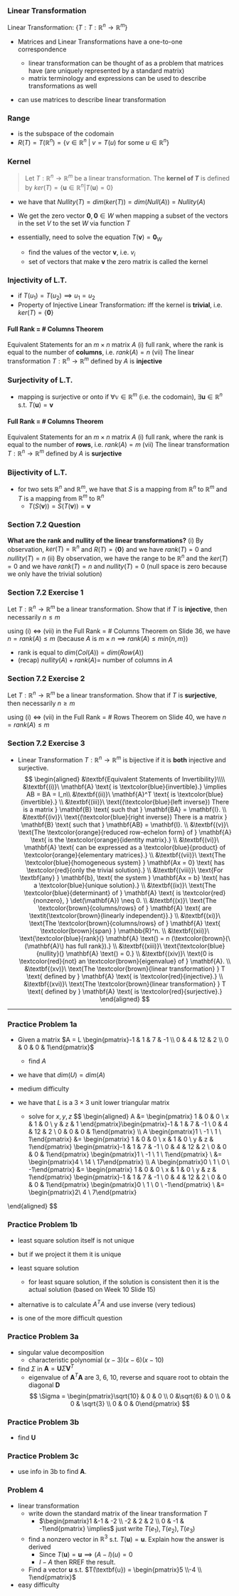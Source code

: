 ### Linear Transformation
Linear Transformation: $\{T: T: \mathbb{R}^n \to \mathbb{R}^m\}$
- Matrices and Linear Transformations have a one-to-one correspondence
	- linear transformation can be thought of as a problem that matrices have (are uniquely represented by a standard matrix)
	- matrix terminology and expressions can be used to describe transformations as well

- can use matrices to describe linear transformation
### Range
- is the subspace of the codomain
- $R(T) = T(\mathbb{R}^n) = \{v \in \mathbb{R}^n \: | \: v = T(u) \text{ for some } u \in \mathbb{R}^n\}$
### Kernel
> Let $T : \mathbb{R}^n \to \mathbb{R}^m$ be a linear transformation. The **kernel of $T$** is defined by $ker(T) = \{\textbf{u} \in \mathbb{R}^n | T(\textbf{u}) = 0\}$
- we have that $Nullity(T) = dim(ker(T)) = dim(Null(A)) = Nullity(A)$

- We get the zero vector $\textbf{0}, \textbf{0} \in W$ when mapping a subset of the vectors in the set $V$ to the set $W$ via function $T$
- essentially, need to solve the equation $T(\textbf{v}) = \textbf{0}_W$
	- find the values of the vector $\textbf{v}$, i.e. $v_i$
	- set of vectors that make $\textbf{v}$ the zero matrix is called the kernel
### Injectivity of L.T.
- if $T(u_1) = T(u_2) \implies u_1 = u_2$
- Property of Injective Linear Transformation: iff the kernel is **trivial**, i.e. $ker(T) = \{\textbf{0}\}$
#### Full Rank = \# Columns Theorem
Equivalent Statements for an $m \times n$ matrix $A$
(i) full rank, where the rank is equal to the number of **columns**, i.e. $rank(A) = n$
(vii) The linear transformation $T : \mathbb{R}^n \to \mathbb{R}^m$ defined by $A$ is **injective**
### Surjectivity of L.T.
- mapping is surjective or onto if $\forall \mathbb{v} \in \mathbb{R}^m$ (i.e. the codomain), $\exists \textbf{u} \in \mathbb{R}^n$ s.t. $T(\textbf{u}) = \textbf{v}$
#### Full Rank = \# Columns Theorem
Equivalent Statements for an $m \times n$ matrix $A$
(i) full rank, where the rank is equal to the number of **rows**, i.e. $rank(A) = m$
(vii) The linear transformation $T : \mathbb{R}^n \to \mathbb{R}^m$ defined by $A$ is **surjective**
### Bijectivity of L.T.
- for two sets $\mathbb{R}^n$ and $\mathbb{R}^m$, we have that $S$ is a mapping from $\mathbb{R}^n$ to $\mathbb{R}^m$ and $T$ is a mapping from $\mathbb{R}^m$ to $\mathbb{R}^n$
	- $T(S(\textbf{v})) = S(T(\textbf{v})) = \textbf{v}$

### Section 7.2 Question
**What are the rank and nullity of the linear transformations?**
(i) By observation, $ker(T) = \mathbb{R}^n$ and $R(T) = \{\textbf{0}\}$ and we have $rank(T) = 0$ and $nullity(T) = n$
(ii) By observation, we have the range to be $\mathbb{R}^n$ and the $ker(T) = 0$ and we have $rank(T) = n$ and $nullity(T) = 0$ (null space is zero because we only have the trivial solution)
### Section 7.2 Exercise 1
Let $T : \mathbb{R}^n \to \mathbb{R}^m$ be a linear transformation. Show that if $T$ is **injective**, then necessarily $n \leq m$

using (i) $\iff$ (vii) in the Full Rank = # Columns Theorem on Slide 36, we have $n = rank(A) \leq m$
(because $A$ is $m \times n \implies rank(A) \leq min\{n, m\}$)

- rank is equal to $dim(Col(A)) = dim(Row(A))$
- (recap) $nullity(A) + rank(A) =$ number of columns in $A$
### Section 7.2 Exercise 2
Let $T : \mathbb{R}^n \to \mathbb{R}^m$ be a linear transformation. Show that if $T$ is **surjective**, then necessarily $n \geq m$

using (i) $\iff$ (vii) in the Full Rank = # Rows Theorem on Slide 40, we have $n = rank(A) \leq m$

### Section 7.2 Exercise 3
- Linear Transformation $T : \mathbb{R}^n \to \mathbb{R}^m$ is bijective if it is **both** injective and surjective.
$$
\begin{aligned}
&\textbf{Equivalent Statements of Invertibility}\\\\
&\textbf{(i)}\ \mathbf{A} \text{ is \textcolor{blue}{invertible}.} \implies AB = BA = I_n\\
&\textbf{(ii)}\ \mathbf{A}^T \text{ is \textcolor{blue}{invertible}.} \\
&\textbf{(iii)}\ \text{(\textcolor{blue}{left inverse}) There is a matrix } \mathbf{B} \text{ such that } \mathbf{BA} = \mathbf{I}. \\
&\textbf{(iv)}\ \text{(\textcolor{blue}{right inverse}) There is a matrix } \mathbf{B} \text{ such that } \mathbf{AB} = \mathbf{I}. \\
&\textbf{(v)}\ \text{The \textcolor{orange}{reduced row-echelon form} of } \mathbf{A} \text{ is the \textcolor{orange}{identity matrix}.} \\
&\textbf{(vi)}\ \mathbf{A} \text{ can be expressed as a \textcolor{blue}{product} of \textcolor{orange}{elementary matrices}.} \\
&\textbf{(vii)}\ \text{The \textcolor{blue}{homogeneous system} } \mathbf{Ax = 0} \text{ has \textcolor{red}{only the trivial solution}.} \\
&\textbf{(viii)}\ \text{For \textbf{any} } \mathbf{b}, \text{ the system } \mathbf{Ax = b} \text{ has a \textcolor{blue}{unique solution}.} \\
&\textbf{(ix)}\ \text{The \textcolor{blue}{determinant} of } \mathbf{A} \text{ is \textcolor{red}{nonzero}, } \det(\mathbf{A}) \neq 0. \\
&\textbf{(x)}\ \text{The \textcolor{brown}{columns/rows} of } \mathbf{A} \text{ are \textit{\textcolor{brown}{linearly independent}}.} \\
&\textbf{(xi)}\ \text{The \textcolor{brown}{columns/rows} of } \mathbf{A} \text{ \textcolor{brown}{span} } \mathbb{R}^n. \\
&\textbf{(xii)}\ \text{\textcolor{blue}{rank}(} \mathbf{A} \text{) = n (\textcolor{brown}{\(\mathbf{A}\) has full rank}).} \\
&\textbf{(xiii)}\ \text{\textcolor{blue}{nullity}(} \mathbf{A} \text{) = 0.} \\
&\textbf{(xiv)}\ \text{0 is \textcolor{red}{not} an \textcolor{brown}{eigenvalue} of } \mathbf{A}. \\
&\textbf{(xv)}\ \text{The \textcolor{brown}{linear transformation} } T \text{ defined by } \mathbf{A} \text{ is \textcolor{red}{injective}.} \\
&\textbf{(xvi)}\ \text{The \textcolor{brown}{linear transformation} } T \text{ defined by } \mathbf{A} \text{ is \textcolor{red}{surjective}.}
\end{aligned}
$$

---
### Practice Problem 1a
- Given a matrix $A = L \begin{pmatrix}-1 & 1 & 7 & -1 \\ 0 & 4 & 12 & 2 \\ 0 & 0 & 0 & 1\end{pmatrix}$
	- find $A$

- we have that $dim(U) = dim(A)$
- medium difficulty

- we have that $L$ is a $3 \times 3$ unit lower triangular matrix
	- solve for $x, y, z$
$$
\begin{aligned}
A &= \begin{pmatrix}
1 & 0 & 0 \\ x & 1 & 0 \\ y & z & 1
\end{pmatrix}\begin{pmatrix}-1 & 1 & 7 & -1 \\ 0 & 4 & 12 & 2 \\ 0 & 0 & 0 & 1\end{pmatrix} \\\\
A \begin{pmatrix}1 \\ -1 \\ 1 \\ 1\end{pmatrix}  &= \begin{pmatrix}
1 & 0 & 0 \\ x & 1 & 0 \\ y & z & 1\end{pmatrix}
\begin{pmatrix}-1 & 1 & 7 & -1 \\ 0 & 4 & 12 & 2 \\ 0 & 0 & 0 & 1\end{pmatrix} \begin{pmatrix}1 \\ -1 \\ 1 \\ 1\end{pmatrix}  \\
&= \begin{pmatrix}4 \\ 14 \\ 17\end{pmatrix} \\\\
A \begin{pmatrix}0 \\ 1 \\ 0 \\ -1\end{pmatrix}  &= \begin{pmatrix}
1 & 0 & 0 \\ x & 1 & 0 \\ y & z & 1\end{pmatrix}
\begin{pmatrix}-1 & 1 & 7 & -1 \\ 0 & 4 & 12 & 2 \\ 0 & 0 & 0 & 1\end{pmatrix} \begin{pmatrix}0 \\ 1 \\ 0 \\ -1\end{pmatrix}  \\
&= \begin{pmatrix}2\\ 4 \\ 7\end{pmatrix}

\end{aligned}
$$

### Practice Problem 1b
- least square solution itself is not unique
- but if we project it them it is unique

- least square solution
	- for least square solution, if the solution is consistent then it is the actual solution (based on Week 10 Slide 15)

- alternative is to calculate $A^TA$ and use inverse (very tedious)
- is one of the more difficult question

### Practice Problem 3a
- singular value decomposition
	- characteristic polynomial $(x-3)(x-6)(x-10)$
- find $\Sigma$ in $\mathbf{A} = \textbf{U}\Sigma \textbf{V}^T$
	- eigenvalue of $\mathbf{A}^T\mathbf{A}$ are 3, 6, 10, reverse and square root to obtain the diagonal $\textbf{D}$
 $$
 \Sigma = \begin{pmatrix}\sqrt{10} & 0 & 0 \\ 0 &\sqrt{6} & 0 \\ 0 & 0 & \sqrt{3} \\ 0 & 0 & 0\end{pmatrix}
 $$
### Practice Problem 3b
- find $\textbf{U}$

### Practice Problem 3c
- use info in 3b to find $\mathbf{A}$.
### Problem 4
- linear transformation
	- write down the standard matrix of the linear transformation $T$
		- $\begin{pmatrix}1 &-1 & -2 \\ -2 & 2 & 2 \\ 0 & -1 & -1\end{pmatrix} \implies$ just write $T(e_1), T(e_2), T(e_3)$ 
	- find a nonzero vector in $\mathbb{R}^3$ s.t. $T(\textbf{u}) = \textbf{u}$. Explain how the answer is derived
		- Since $T(\textbf{u}) = \textbf{u} \implies (A - I)(u) = 0$
		- $I - A$ then RREF the result.
	- Find a vector $\textbf{u}$ s.t. $T(\textbf{u}) = \begin{pmatrix}5 \\-4 \\ 1\end{pmatrix}$ 
- easy difficulty